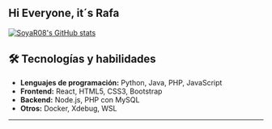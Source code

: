 ## Hi Everyone, it´s Rafa

<!--
**SoyaR08/SoyaR08** is a ✨ _special_ ✨ repository because its `README.md` (this file) appears on your GitHub profile.

Here are some ideas to get you started:

- 🔭 I’m currently working on ...
- 🌱 I’m currently learning ...
- 👯 I’m looking to collaborate on ...
- 🤔 I’m looking for help with ...
- 💬 Ask me about ...
- 📫 How to reach me: ...
- 😄 Pronouns: ...
- ⚡ Fun fact: ...
-->

[![SoyaR08's GitHub stats](https://github-readme-stats.vercel.app/api?username=SoyaR08&count_private=true)](https://github.com/anuraghazra/github-readme-stats)

## 🛠️ Tecnologías y habilidades
- **Lenguajes de programación:** Python, Java, PHP, JavaScript
- **Frontend:** React, HTML5, CSS3, Bootstrap
- **Backend:** Node.js, PHP con MySQL
- **Otros:** Docker, Xdebug, WSL

---
